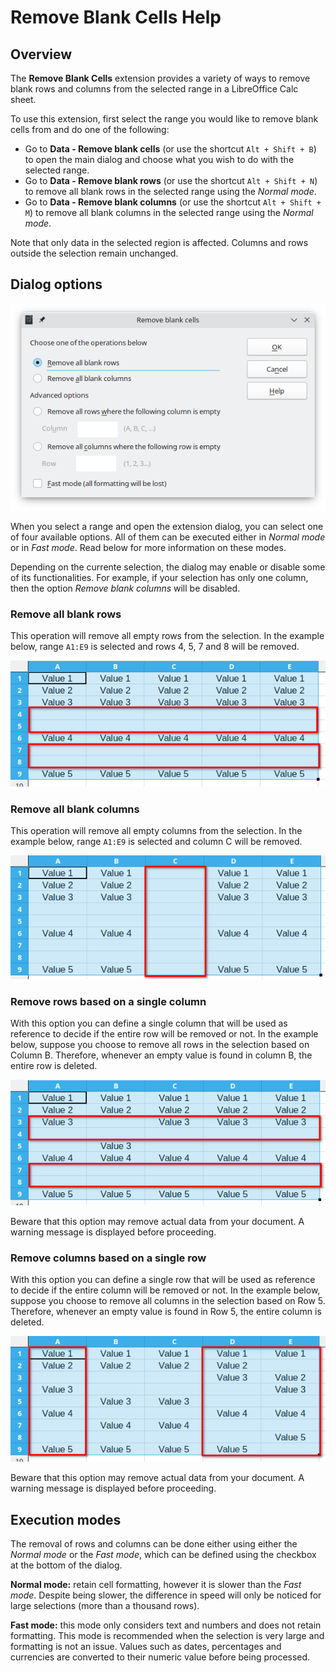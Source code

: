 # Remove Blank Cells Help

## Overview

The **Remove Blank Cells** extension provides a variety of ways to remove blank rows and columns from the selected range in a LibreOffice Calc sheet.

To use this extension, first select the range you would like to remove blank cells from and do one of the following:

* Go to **Data - Remove blank cells** (or use the shortcut `Alt + Shift + B`) to open the main dialog and choose what you wish to do with the selected range.
* Go to **Data - Remove blank rows** (or use the shortcut `Alt + Shift + N`) to remove all blank rows in the selected range using the *Normal mode*.
* Go to **Data - Remove blank columns** (or use the shortcut `Alt + Shift + M`) to remove all blank columns in the selected range using the *Normal mode*.

Note that only data in the selected region is affected. Columns and rows outside the selection remain unchanged.

## Dialog options

![](RB_MainDialog.png)

When you select a range and open the extension dialog, you can select one of four available options. All of them can be executed either in *Normal mode* or in *Fast mode*. Read below for more information on these modes.

Depending on the currente selection, the dialog may enable or disable some of its functionalities. For example, if your selection has only one column, then the option *Remove blank columns* will be disabled.

### Remove all blank rows

This operation will remove all empty rows from the selection. In the example below, range `A1:E9` is selected and rows 4, 5, 7 and 8 will be removed.

![](Example_RB_Rows.png)

### Remove all blank columns

This operation will remove all empty columns from the selection. In the example below, range `A1:E9` is selected and column C will be removed.

![](Example_RB_Columns.png)

### Remove rows based on a single column

With this option you can define a single column that will be used as reference to decide if the entire row will be removed or not. In the example below, suppose you choose to remove all rows in the selection based on Column B. Therefore, whenever an empty value is found in column B, the entire row is deleted.

![](Example_RB_RowsByColumn.png)

Beware that this option may remove actual data from your document. A warning message is displayed before proceeding.

### Remove columns based on a single row

With this option you can define a single row that will be used as reference to decide if the entire column will be removed or not. In the example below, suppose you choose to remove all columns in the selection based on Row 5. Therefore, whenever an empty value is found in Row 5, the entire column is deleted.

![](Example_RB_ColumnsByRow.png)

Beware that this option may remove actual data from your document. A warning message is displayed before proceeding.

## Execution modes

The removal of rows and columns can be done either using either the *Normal mode* or the *Fast mode*, which can be defined using the checkbox at the bottom of the dialog.

**Normal mode:** retain cell formatting, however it is slower than the *Fast mode*. Despite being slower, the difference in speed will only be noticed for large selections (more than a thousand rows).

**Fast mode:** this mode only considers text and numbers and does not retain formatting. This mode is recommended when the selection is very large and formatting is not an issue. Values such as dates, percentages and currencies are converted to their numeric value before being processed.
